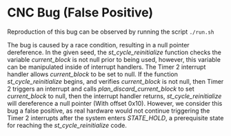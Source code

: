 # CNC Bug (False Positive)

Reproduction of this bug can be observed by running the script ``./run.sh``


The bug is caused by a race condition, resulting in a null pointer dereference. In the given seed, the *st_cycle_reinitialize* function checks the variable *current_block* is not null prior to being used, however, this variable can be manipulated inside of interrupt handlers. The Timer 2 interrupt handler allows *current_block* to be set to null. If the function *st_cycle_reinitialize* begins, and verifies *current_block* is not null, then Timer 2 triggers an interrupt and calls *plan_discard_current_block* to set *current_block* to null, then the interrupt handler returns, *st_cycle_reinitialize* will dereference a null pointer (With offset 0x10). However, we consider this bug a false positive, as real hardware would not continue triggering the Timer 2 interrupts after the system enters *STATE_HOLD*, a prerequisite state for reaching the *st_cycle_reinitialize* code.
